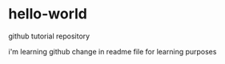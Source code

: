 # hello-world
github tutorial repository

i'm learning github
change in readme file for learning purposes
